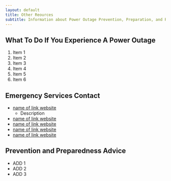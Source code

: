 ```yaml
---
layout: default
title: Other Reources
subtitle: Information about Power Outage Prevention, Preparation, and Response
---
```


## What To Do If You Experience A Power Outage
1. Item 1
2. Item 2
3. Item 3
4. Item 4
5. Item 5
6. Item 6


## Emergency Services Contact
* [name of link website](url)
  * Description
* [name of link website](url)
* [name of link website](url)
* [name of link website](url)
* [name of link website](url)

## Prevention and Preparedness Advice
* ADD 1
* ADD 2
* ADD 3
